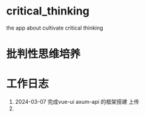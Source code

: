 # critical_thinking
the app about cultivate critical thinking 


# 批判性思维培养

# 工作日志
1. 2024-03-07  完成vue-ui axum-api 的框架搭建 上传
2.
